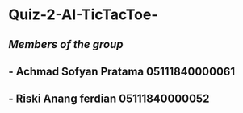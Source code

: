 # Quiz-2-AI-TicTacToe-

## *Members of the group*

## - Achmad Sofyan Pratama 05111840000061
## - Riski Anang ferdian   05111840000052
